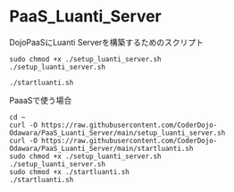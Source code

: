 # PaaS_Luanti_Server
DojoPaaSにLuanti Serverを構築するためのスクリプト

```shell
sudo chmod +x ./setup_luanti_server.sh
./setup_luanti_server.sh
```

```
./startluanti.sh
```

PaaaSで使う場合
```
cd ~
curl -O https://raw.githubusercontent.com/CoderDojo-Odawara/PaaS_Luanti_Server/main/setup_luanti_server.sh
curl -O https://raw.githubusercontent.com/CoderDojo-Odawara/PaaS_Luanti_Server/main/startluanti.sh
sudo chmod +x ./setup_luanti_server.sh
./setup_luanti_server.sh
sudo chmod +x ./startluanti.sh
./startluanti.sh
```
